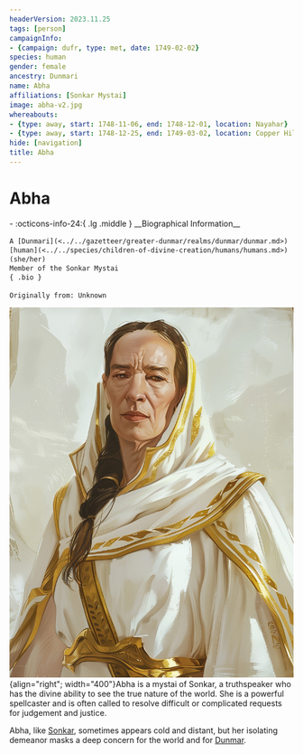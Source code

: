```yaml
---
headerVersion: 2023.11.25
tags: [person]
campaignInfo:
- {campaign: dufr, type: met, date: 1749-02-02}
species: human
gender: female
ancestry: Dunmari
name: Abha
affiliations: [Sonkar Mystai]
image: abha-v2.jpg
whereabouts:
- {type: away, start: 1748-11-06, end: 1748-12-01, location: Nayahar}
- {type: away, start: 1748-12-25, end: 1749-03-02, location: Copper Hills}
hide: [navigation]
title: Abha
---
```

# Abha
<div class="grid cards ext-narrow-margin ext-one-column" markdown>
- :octicons-info-24:{ .lg .middle } __Biographical Information__

    A [Dunmari](<../../gazetteer/greater-dunmar/realms/dunmar/dunmar.md>) [human](<../../species/children-of-divine-creation/humans/humans.md>) (she/her)  
    Member of the Sonkar Mystai  
    { .bio }

    Originally from: Unknown
</div>



![Abha V2](../../assets/abha-v2.jpg){align="right"; width="400"}Abha is a mystai of Sonkar, a truthspeaker who has the divine ability to see the true nature of the world. She is a powerful spellcaster and is often called to resolve difficult or complicated requests for judgement and justice. 

Abha, like [Sonkar](<../../cosmology/gods/incorporeal-gods/dunmari-pantheon/sonkar.md>), sometimes appears cold and distant, but her isolating demeanor masks a deep concern for the world and for [Dunmar](<../../gazetteer/greater-dunmar/realms/dunmar/dunmar.md>). 

